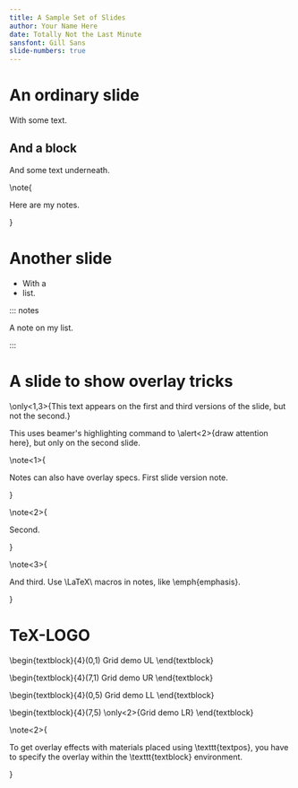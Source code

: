 ```yaml
---
title: A Sample Set of Slides
author: Your Name Here
date: Totally Not the Last Minute
sansfont: Gill Sans
slide-numbers: true
---
```


# An ordinary slide

With some text.

## And a block

And some text underneath.


\note{

Here are my notes.

}

# Another slide

- With a
- list.

::: notes

A note on my list.

:::

# A slide to show overlay tricks

\only<1,3>{This text appears on the first and third versions of the slide, but not the second.}

This uses beamer's highlighting command to \alert<2>{draw attention here}, but only on the second slide.

\note<1>{

Notes can also have overlay specs. First slide version note.

}

\note<2>{

Second.

}

\note<3>{

And third. Use \LaTeX\ macros in notes, like \emph{emphasis}.

}

# TeX-LOGO

\begin{textblock}{4}(0,1)
Grid demo UL
\end{textblock}

\begin{textblock}{4}(7,1)
Grid demo UR
\end{textblock}

\begin{textblock}{4}(0,5)
Grid demo LL
\end{textblock}

\begin{textblock}{4}(7,5)
\only<2>{Grid demo LR}
\end{textblock}

\note<2>{

To get overlay effects with materials placed using \texttt{textpos}, you have to specify the overlay within the \texttt{textblock} environment.

}
